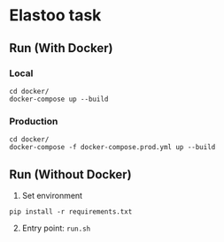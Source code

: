 # Elastoo task
## Run (With Docker)
### Local
```
cd docker/
docker-compose up --build
```

### Production
```
cd docker/
docker-compose -f docker-compose.prod.yml up --build
```

## Run (Without Docker)
1. Set environment
```
pip install -r requirements.txt
```

2. Entry point: ` run.sh `
